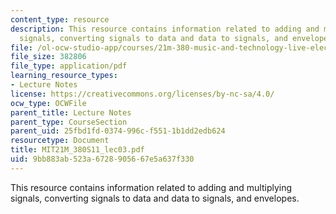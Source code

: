 ```yaml
---
content_type: resource
description: This resource contains information related to adding and multiplying
  signals, converting signals to data and data to signals, and envelopes.
file: /ol-ocw-studio-app/courses/21m-380-music-and-technology-live-electronics-performance-practices-spring-2011/9bb883ab523a6728905667e5a637f330_MIT21M_380S11_lec03.pdf
file_size: 382806
file_type: application/pdf
learning_resource_types:
- Lecture Notes
license: https://creativecommons.org/licenses/by-nc-sa/4.0/
ocw_type: OCWFile
parent_title: Lecture Notes
parent_type: CourseSection
parent_uid: 25fbd1fd-0374-996c-f551-1b1dd2edb624
resourcetype: Document
title: MIT21M_380S11_lec03.pdf
uid: 9bb883ab-523a-6728-9056-67e5a637f330
---
```

This resource contains information related to adding and multiplying signals, converting signals to data and data to signals, and envelopes.